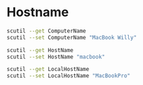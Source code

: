 # Hostname

```sh
scutil --get ComputerName
scutil --set ComputerName "MacBook Willy"
```

```sh
scutil --get HostName
scutil --set HostName "macbook"
```

```sh
scutil --get LocalHostName
scutil --set LocalHostName "MacBookPro"
```
